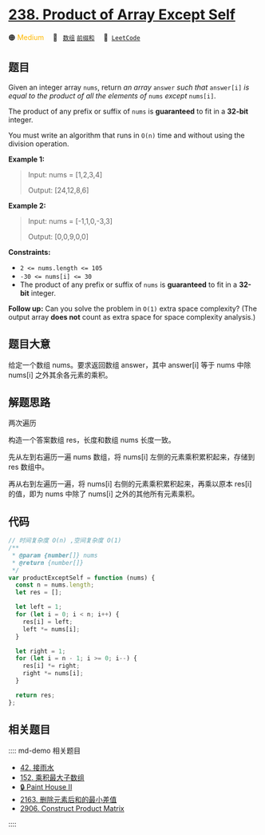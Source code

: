 # [238. Product of Array Except Self](https://leetcode.com/problems/product-of-array-except-self/)

🟠 <font color=#ffb800>Medium</font>&emsp; 🔖&ensp; [`数组`](/leetcode/outline/tag/array.md) [`前缀和`](/leetcode/outline/tag/prefix-sum.md)&emsp; 🔗&ensp;[`LeetCode`](https://leetcode.com/problems/product-of-array-except-self/)

## 题目

Given an integer array `nums`, return _an array_ `answer` _such that_
`answer[i]` _is equal to the product of all the elements of_ `nums` _except_
`nums[i]`.

The product of any prefix or suffix of `nums` is **guaranteed** to fit in a
**32-bit** integer.

You must write an algorithm that runs in `O(n)` time and without using the
division operation.

**Example 1:**

> Input: nums = [1,2,3,4]
>
> Output: [24,12,8,6]

**Example 2:**

> Input: nums = [-1,1,0,-3,3]
>
> Output: [0,0,9,0,0]

**Constraints:**

- `2 <= nums.length <= 105`
- `-30 <= nums[i] <= 30`
- The product of any prefix or suffix of `nums` is **guaranteed** to fit in a **32-bit** integer.

**Follow up:** Can you solve the problem in `O(1)` extra space complexity?
(The output array **does not** count as extra space for space complexity
analysis.)

## 题目大意

给定一个数组 nums。要求返回数组 answer，其中 answer[i] 等于 nums 中除 nums[i] 之外其余各元素的乘积。

## 解题思路

两次遍历

构造一个答案数组 res，长度和数组 nums 长度一致。

先从左到右遍历一遍 nums 数组，将 nums[i] 左侧的元素乘积累积起来，存储到 res 数组中。

再从右到左遍历一遍，将 nums[i] 右侧的元素乘积累积起来，再乘以原本 res[i] 的值，即为 nums 中除了 nums[i] 之外的其他所有元素乘积。

## 代码

```javascript
// 时间复杂度 O(n) ,空间复杂度 O(1)
/**
 * @param {number[]} nums
 * @return {number[]}
 */
var productExceptSelf = function (nums) {
  const n = nums.length;
  let res = [];

  let left = 1;
  for (let i = 0; i < n; i++) {
    res[i] = left;
    left *= nums[i];
  }

  let right = 1;
  for (let i = n - 1; i >= 0; i--) {
    res[i] *= right;
    right *= nums[i];
  }

  return res;
};
```

## 相关题目

:::: md-demo 相关题目

- [42. 接雨水](https://leetcode.com/problems/trapping-rain-water)
- [152. 乘积最大子数组](./0152.md)
- [🔒 Paint House II](https://leetcode.com/problems/paint-house-ii)
- [2163. 删除元素后和的最小差值](https://leetcode.com/problems/minimum-difference-in-sums-after-removal-of-elements)
- [2906. Construct Product Matrix](https://leetcode.com/problems/construct-product-matrix)

::::
